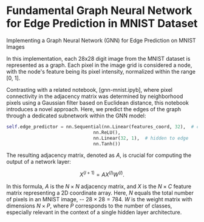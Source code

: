 # Fundamental Graph Neural Network for Edge Prediction in MNIST Dataset
Implementing a Graph Neural Network (GNN) for Edge Prediction on MNIST Images

In this implementation, each 28x28 digit image from the MNIST dataset is represented as a graph. Each pixel in the image grid is considered a node, with the node's feature being its pixel intensity, normalized within the range [0, 1].

Contrasting with a related notebook, [gnn-mnist.ipyb], where pixel connectivity in the adjacency matrix was determined by neighborhood pixels using a Gaussian filter based on Euclidean distance, this notebook introduces a novel approach. Here, we predict the edges of the graph through a dedicated subnetwork within the GNN model:

```python
self.edge_predictor = nn.Sequential(nn.Linear(features_coord, 32),  # coord to hidden
                                nn.ReLU(),
                                nn.Linear(32, 1),  # hidden to edge
                                nn.Tanh())

```

The resulting adjacency matrix, denoted as $A$, is crucial for computing the output of a network layer:

$$X^{(l+1)}=A X^{(l)} W^{(l)}.$$

In this formula, $A$ is the $N \times N$ adjacency matrix, and $X$ is the $N \times C$ feature matrix representing a 2D coordinate array. Here, $N$  equals the total number of pixels in an MNIST image, -- $28 \times 28 = 784$. $W$ is the weight matrix with dimensions $N \times P$, where $P$ corresponds to the number of classes, especially relevant in the context of a single hidden layer architecture.
